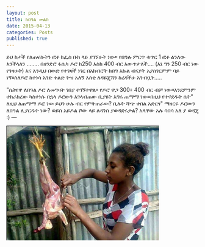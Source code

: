 ```yaml
---
layout: post
title: ከበዓል መልስ
date: 2015-04-13
categories: Posts
published: true
---
```


ይህ ከታች የለጠፍኩትን ፎቶ ከፌስ ቡክ ላይ ያገኘሁት ነው። የበዓሉ ምርጥ ቁጥር 1 ፎቶ ልንለው እንችላለን ........ በዘንድሮ ፋሲካ ዶሮ ከ250 እስከ 400 ብር አውጥታለች.... (እኔ ግን 250 ብር ነው የገዛሁት) እና እንዲህ በውድ የተገዛች ነገር በአክብሮት ከበግ እኩል ብናያት አያስገርምም ባይ ነኝ።ስለዶሮ ከተነሳ አንድ ቀልድ ትዝ አለኝ እስቲ ለዳይጄሽን ከረዳችሁ አንብቧት.....

“ሴትየዋ ለበዓል ዶሮ ለመግዛት ገበያ ተገኝተዋል። የዶሮ ዋጋ 300፥ 400 ብር ብቻ ነው።እንደምንም ተከራክረው ካስቀነሱ በኋላ ዶሮውን አገላብጠው ቢያዩት እግሩ ጠማማ ነው።በዚህ የተናደዱት ሴት" ለዚህ ለጠማማ ዶሮ ነው ይህን ሁሉ ብር የምትጠራው? ቢሉት ሻጭ ቀበል አድርጎ" ማዘርዬ ዶሮውን ለበዓል ሊያርዱት ነው? ወይስ አይዶል ሾው ላይ ለዳንስ ያወዳድሩታል? አላቸው አሉ ሳበሳ አለ ያ ወዳጄ :) —

<img src="/assets/kebeal-melse.png" width="400"  alt="ከበዓል መልስ">
